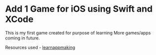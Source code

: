 #  Add 1 Game for iOS using Swift and XCode

This is my first game created for purpose of learning
More games/apps coming in future.

Resources used - [learnappmaking](https://learnappmaking.com/creating-a-simple-ios-game-with-swift-in-xcode/)

